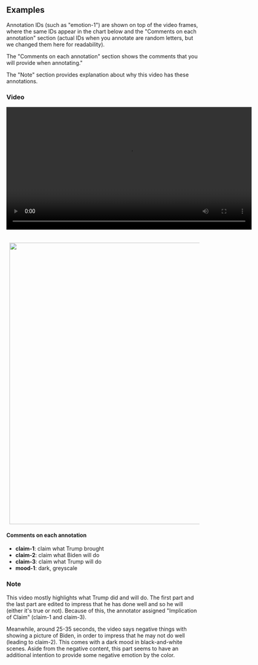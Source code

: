 
## Examples

Annotation IDs (such as "emotion-1") are shown on top of the video frames, where the same 
IDs appear in the chart below and the "Comments on each annotation" section (actual IDs 
when you annotate are random letters, but we changed them here for readability). 

The "Comments on each annotation" section shows the comments that you will provide when 
annotating." 

The "Note" section provides explanation about why this video has these annotations.

### Video

<div align="center">
  <video
    id="my-video"
    class="video-js"
    controls
    preload="auto"
    width="640"
    poster=""
    data-setup="{}"
  >
    <source src="https://trusting-galileo-f27c3e.netlify.app/examples/youtube/5dghx1Bjv24.mp4" type="video/mp4" />
  </video>
  <script src="https://vjs.zencdn.net/7.11.4/video.min.js"></script>
</div>
<br /><br />

<div align="left" style="padding-left: 8px">
    <img src="https://trusting-galileo-f27c3e.netlify.app/examples/A0000000000000-youtube-5dghx1Bjv24.png" width="735px">
</div>

#### Comments on each annotation

- **claim-1**: claim what Trump brought
- **claim-2**: claim what Biden will do
- **claim-3**: claim what Trump will do
- **mood-1**: dark, greyscale


### Note

This video mostly highlights what Trump did and will do. The first part and the last part are edited to impress that he has done well and so he will (either it's true or not). Because of this, the annotator assigned "Implication of Claim" (claim-1 and claim-3). 

Meanwhile, around 25-35 seconds, the video says negative things with showing a picture of Biden, in order to impress that he may not do well (leading to claim-2). This comes with a dark mood in black-and-white scenes. Aside from the negative content, this part seems to have an additional intention to provide some negative emotion by the color. 
